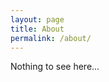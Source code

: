 ```yaml
---
layout: page
title: About
permalink: /about/
---
```


Nothing to see here...

<!--
This is the base Jekyll theme. You can find out more info about customizing your Jekyll theme, as well as basic Jekyll usage 
documentation at [jekyllrb.com](https://jekyllrb.com/)

You can find the source code for Minima at GitHub:
[jekyll][jekyll-organization] /
[minima](https://github.com/jekyll/minima)

You can find the source code for Jekyll at GitHub:
[jekyll][jekyll-organization] /
[jekyll](https://github.com/jekyll/jekyll)

[jekyll-organization]: https://github.com/jekyll
-->

